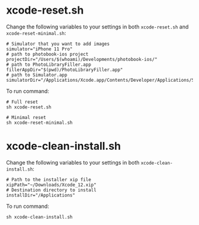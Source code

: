 # xcode-reset.sh

Change the following variables to your settings in both `xcode-reset.sh` and `xcode-reset-minimal.sh`:
```
# Simulator that you want to add images
simulator="iPhone 11 Pro"
# path to photobook-ios project
projectDir="/Users/$(whoami)/Developments/photobook-ios/"
# path to PhotoLibraryFiller.app
fillerAppDir="$(pwd)/PhotoLibraryFiller.app"
# path to Simulator.app
simulatorDir="/Applications/Xcode.app/Contents/Developer/Applications/Simulator.app"
```

To run command:
```
# Full reset
sh xcode-reset.sh

# Minimal reset
sh xcode-reset-minimal.sh
```

# xcode-clean-install.sh

Change the following variables to your settings in both `xcode-clean-install.sh`:
```
# Path to the installer xip file
xipPath="~/Downloads/Xcode_12.xip"
# Destination directory to install
installDir="/Applications"
```

To run command:
```
sh xcode-clean-install.sh
```

